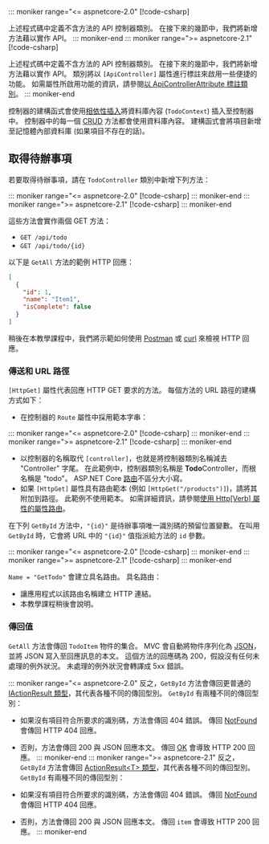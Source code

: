::: moniker range="<= aspnetcore-2.0"
[!code-csharp[](../../tutorials/first-web-api/samples/2.0/TodoApi/Controllers/TodoController2.cs?name=snippet_todo1)]

上述程式碼中定義不含方法的 API 控制器類別。 在接下來的幾節中，我們將新增方法藉以實作 API。
::: moniker-end
::: moniker range=">= aspnetcore-2.1"
[!code-csharp[](../../tutorials/first-web-api/samples/2.1/TodoApi/Controllers/TodoController2.cs?name=snippet_todo1)]

上述程式碼中定義不含方法的 API 控制器類別。 在接下來的幾節中，我們將新增方法藉以實作 API。 類別將以 `[ApiController]` 屬性進行標註來啟用一些便捷的功能。 如需屬性所啟用功能的資訊，請參閱[以 ApiControllerAttribute 標註類別](xref:web-api/index#annotate-class-with-apicontrollerattribute)。
::: moniker-end

控制器的建構函式會使用[相依性插入](xref:fundamentals/dependency-injection)將資料庫內容 (`TodoContext`) 插入至控制器中。 控制器中的每一個 [CRUD](https://wikipedia.org/wiki/Create,_read,_update_and_delete) 方法都會使用資料庫內容。 建構函式會將項目新增至記憶體內部資料庫 (如果項目不存在的話)。

## <a name="get-to-do-items"></a>取得待辦事項

若要取得待辦事項，請在 `TodoController` 類別中新增下列方法：

::: moniker range="<= aspnetcore-2.0"
[!code-csharp[](../../tutorials/first-web-api/samples/2.0/TodoApi/Controllers/TodoController.cs?name=snippet_GetAll)]
::: moniker-end
::: moniker range=">= aspnetcore-2.1"
[!code-csharp[](../../tutorials/first-web-api/samples/2.1/TodoApi/Controllers/TodoController.cs?name=snippet_GetAll)]
::: moniker-end

這些方法會實作兩個 GET 方法：

* `GET /api/todo`
* `GET /api/todo/{id}`

以下是 `GetAll` 方法的範例 HTTP 回應：

```json
[
  {
    "id": 1,
    "name": "Item1",
    "isComplete": false
  }
]
```

稍後在本教學課程中，我們將示範如何使用 [Postman](https://www.getpostman.com/) 或 [curl](https://developer.apple.com/legacy/library/documentation/Darwin/Reference/ManPages/man1/curl.1.html) 來檢視 HTTP 回應。

### <a name="routing-and-url-paths"></a>傳送和 URL 路徑

`[HttpGet]` 屬性代表回應 HTTP GET 要求的方法。 每個方法的 URL 路徑的建構方式如下：

* 在控制器的 `Route` 屬性中採用範本字串：

::: moniker range="<= aspnetcore-2.0"
[!code-csharp[](../../tutorials/first-web-api/samples/2.0/TodoApi/Controllers/TodoController.cs?name=TodoController&highlight=3)]
::: moniker-end
::: moniker range=">= aspnetcore-2.1"
[!code-csharp[](../../tutorials/first-web-api/samples/2.1/TodoApi/Controllers/TodoController.cs?name=TodoController&highlight=3)]
::: moniker-end

* 以控制器的名稱取代 `[controller]`，也就是將控制器類別名稱減去 "Controller" 字尾。 在此範例中，控制器類別名稱是 **Todo**Controller，而根名稱是 "todo"。 ASP.NET Core [路由](xref:mvc/controllers/routing)不區分大小寫。
* 如果 `[HttpGet]` 屬性具有路由範本 (例如 `[HttpGet("/products")]`)，請將其附加到路徑。 此範例不使用範本。 如需詳細資訊，請參閱[使用 Http[Verb] 屬性的屬性路由](xref:mvc/controllers/routing#attribute-routing-with-httpverb-attributes)。

在下列 `GetById` 方法中，`"{id}"` 是待辦事項唯一識別碼的預留位置變數。 在叫用 `GetById` 時，它會將 URL 中的 `"{id}"` 值指派給方法的 `id` 參數。

::: moniker range="<= aspnetcore-2.0"
[!code-csharp[](../../tutorials/first-web-api/samples/2.0/TodoApi/Controllers/TodoController.cs?name=snippet_GetByID&highlight=1-2)]
::: moniker-end
::: moniker range=">= aspnetcore-2.1"
[!code-csharp[](../../tutorials/first-web-api/samples/2.1/TodoApi/Controllers/TodoController.cs?name=snippet_GetByID&highlight=1-2)]
::: moniker-end

`Name = "GetTodo"` 會建立具名路由。 具名路由：

* 讓應用程式以該路由名稱建立 HTTP 連結。
* 本教學課程稍後會說明。

### <a name="return-values"></a>傳回值

`GetAll` 方法會傳回 `TodoItem` 物件的集合。 MVC 會自動將物件序列化為 [JSON](https://www.json.org/)，並將 JSON 寫入至回應訊息的本文。 這個方法的回應碼為 200，假設沒有任何未處理的例外狀況。 未處理的例外狀況會轉譯成 5xx 錯誤。

::: moniker range="<= aspnetcore-2.0"
反之，`GetById` 方法會傳回更普通的 [IActionResult 類型](xref:web-api/action-return-types#iactionresult-type)，其代表各種不同的傳回型別。 `GetById` 有兩種不同的傳回型別：

* 如果沒有項目符合所要求的識別碼，方法會傳回 404 錯誤。 傳回 [NotFound](/dotnet/api/microsoft.aspnetcore.mvc.controllerbase.notfound) 會傳回 HTTP 404 回應。
* 否則，方法會傳回 200 與 JSON 回應本文。 傳回 [OK](/dotnet/api/microsoft.aspnetcore.mvc.controllerbase.ok) 會導致 HTTP 200 回應。
::: moniker-end
::: moniker range=">= aspnetcore-2.1"
反之，`GetById` 方法會傳回 [ActionResult\<T> 類型](xref:web-api/action-return-types#actionresultt-type)，其代表各種不同的傳回型別。 `GetById` 有兩種不同的傳回型別：

* 如果沒有項目符合所要求的識別碼，方法會傳回 404 錯誤。 傳回 [NotFound](/dotnet/api/microsoft.aspnetcore.mvc.controllerbase.notfound) 會傳回 HTTP 404 回應。
* 否則，方法會傳回 200 與 JSON 回應本文。 傳回 `item` 會導致 HTTP 200 回應。
::: moniker-end
